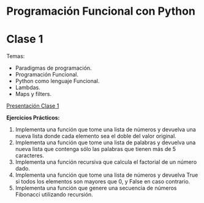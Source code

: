 # Programación Funcional con Python

# Clase 1
Temas:
- Paradigmas de programación.
- Programación Funcional.
- Python como lenguaje Funcional.
- Lambdas.
- Maps y filters.

[Presentación Clase 1](https://drive.google.com/file/d/1H5lPeatAi-zg6bMCKXtR2YtC8yMNLIUI/view?usp=sharing)

**Ejercicios Prácticos:**

1. Implementa una función que tome una lista de números y devuelva una nueva lista
donde cada elemento sea el doble del valor original.
2. Implementa una función que tome una lista de palabras y devuelva una nueva lista que
contenga sólo las palabras que tienen más de 5 caracteres.
3. Implementa una función recursiva que calcula el factorial de un número dado.
4. Implementa una función que tome una lista de números y devuelva True si todos los
elementos son mayores que 0, y False en caso contrario.
5. Implementa una función que genere una secuencia de números Fibonacci utilizando
recursión.
